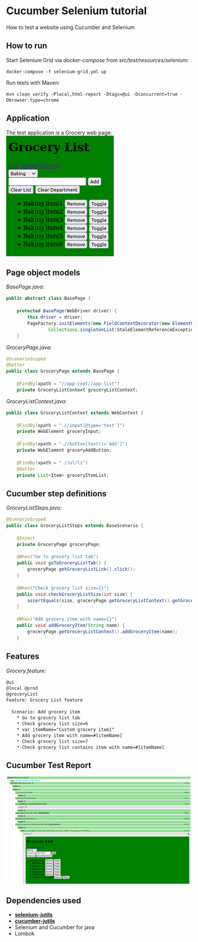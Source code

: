 # Cucumber Selenium tutorial
How to test a website using Cucumber and Selenium

## How to run
Start Selenium Grid via _docker-compose_ from _src/test/resources/selenium_:  
```
docker-compose -f selenium-grid.yml up
```
Run tests with Maven:  
```
mvn clean verify -Plocal,html-report -Dtags=@ui -Dconcurrent=true -Dbrowser.type=chrome
```

## Application 
The test application is a Grocery web page:  
<img src="grocery_app.png"/>

## Page object models
_BasePage.java_:  
```java
public abstract class BasePage {
    
    protected BasePage(WebDriver driver) {
        this.driver = driver;
        PageFactory.initElements(new FieldContextDecorator(new ElementContextLocatorFactory(driver, Duration.ofSeconds(10),
                Collections.singletonList(StaleElementReferenceException.class))), this);
    }
```
_GroceryPage.java_:
```java
@ScenarioScoped
@Getter
public class GroceryPage extends BasePage {

    @FindBy(xpath = "//app-root//app-list")
    private GroceryListContext groceryListContext;
```
_GroceryListContext.java_:
```java
public class GroceryListContext extends WebContext {

    @FindBy(xpath = ".//input[@type='text']")
    private WebElement groceryInput;

    @FindBy(xpath = ".//button[text()='Add']")
    private WebElement groceryAddButton;

    @FindBy(xpath = ".//ul/li")
    @Getter
    private List<Item> groceryItemList;
```
## Cucumber step definitions

_GroceryListSteps.java_:
```java
@ScenarioScoped
public class GroceryListSteps extends BaseScenario {

    @Inject
    private GroceryPage groceryPage;

    @When("Go to grocery list tab")
    public void goToGroceryListTab() {
        groceryPage.getGroceryListLink().click();
    }

    @When("Check grocery list size={}")
    public void checkGroceryListSize(int size) {
        assertEquals(size, groceryPage.getGroceryListContext().getGroceryItemList().size());
    }

    @When("Add grocery item with name={}")
    public void addGroceryItem(String name) {
        groceryPage.getGroceryListContext().addGroceryItem(name);
    }
```

## Features

_Grocery.feature_:  
```gherkin
@ui
@local @prod
@groceryList
Feature: Grocery List feature

  Scenario: Add grocery item
    * Go to grocery list tab
    * Check grocery list size=6
    * var itemName="Custom grocery item1"
    * Add grocery item with name=#[itemName]
    * Check grocery list size=7
    * Check grocery list contains item with name=#[itemName]
```

## Cucumber Test Report

<img src="report.png"/>

## Dependencies used
- [**selenium-jutils**](https://github.com/fslev/selenium-jutils)
- [**cucumber-jutils**](https://github.com/fslev/cucumber-utils)
- Selenium and Cucumber for java 
- Lombok
